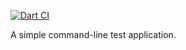 [![Dart CI](https://github.com/mit-mit/testgh/workflows/Dart%20CI/badge.svg)](https://github.com/mit-mit/testgh/actions?query=workflow%3A%22Dart+CI%22+branch%3Amain)

A simple command-line test application.

